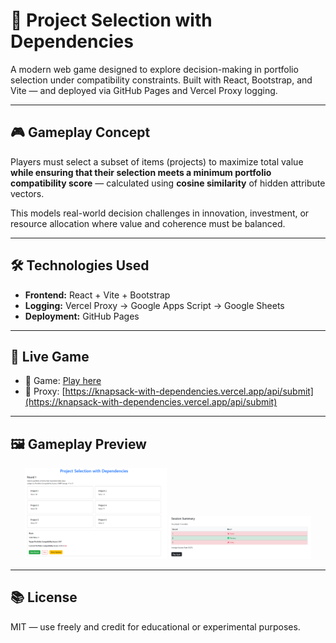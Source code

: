# 🧠 Project Selection with Dependencies

A modern web game designed to explore decision-making in portfolio selection under compatibility constraints. Built with React, Bootstrap, and Vite — and deployed via GitHub Pages and Vercel Proxy logging.

---

## 🎮 Gameplay Concept

Players must select a subset of items (projects) to maximize total value **while ensuring that their selection meets a minimum portfolio compatibility score** — calculated using **cosine similarity** of hidden attribute vectors.

This models real-world decision challenges in innovation, investment, or resource allocation where value and coherence must be balanced.

---

## 🛠 Technologies Used

- **Frontend:** React + Vite + Bootstrap
- **Logging:** Vercel Proxy → Google Apps Script → Google Sheets
- **Deployment:** GitHub Pages

---

## 🧩 Live Game

- 🧩 Game: [Play here](https://konstantinosstouras.github.io/lab/knapsack-with-dependencies)
- 🔁 Proxy: [https://knapsack-with-dependencies.vercel.app/api/submit](https://knapsack-with-dependencies.vercel.app/api/submit)

---

## 🖼️ Gameplay Preview

<p align="center">
  <img src="./docs/Screenshot1.png" alt="Gameplay Screenshot 1" width="45%" />
  <img src="./docs/Screenshot2.png" alt="Gameplay Screenshot 2" width="45%" />
</p>

---

## 📚 License

MIT — use freely and credit for educational or experimental purposes.
